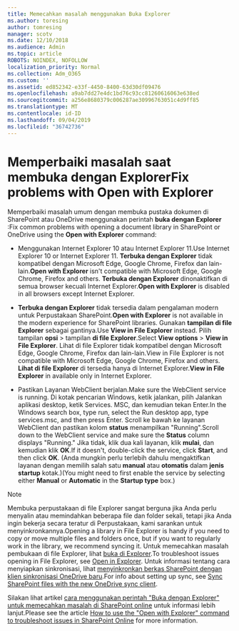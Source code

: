 ```yaml
---
title: Memecahkan masalah menggunakan Buka Explorer
ms.author: toresing
author: tomresing
manager: scotv
ms.date: 12/10/2018
ms.audience: Admin
ms.topic: article
ROBOTS: NOINDEX, NOFOLLOW
localization_priority: Normal
ms.collection: Adm_O365
ms.custom: ''
ms.assetid: ed852342-e33f-4450-8400-63d30df09476
ms.openlocfilehash: a9ab7dd27e4dc1bd76c93cc81260616063e638ed
ms.sourcegitcommit: a256e8680379c006287ae30996763051c4d9ff85
ms.translationtype: MT
ms.contentlocale: id-ID
ms.lasthandoff: 09/04/2019
ms.locfileid: "36742736"
---
```

# <a name="fix-problems-with-open-with-explorer"></a><span data-ttu-id="b34e1-102">Memperbaiki masalah saat membuka dengan Explorer</span><span class="sxs-lookup"><span data-stu-id="b34e1-102">Fix problems with Open with Explorer</span></span>

<span data-ttu-id="b34e1-103">Memperbaiki masalah umum dengan membuka pustaka dokumen di SharePoint atau OneDrive menggunakan perintah **buka dengan Explorer** :</span><span class="sxs-lookup"><span data-stu-id="b34e1-103">Fix common problems with opening a document library in SharePoint or OneDrive using the **Open with Explorer** command:</span></span> 
  
- <span data-ttu-id="b34e1-104">Menggunakan Internet Explorer 10 atau Internet Explorer 11.</span><span class="sxs-lookup"><span data-stu-id="b34e1-104">Use Internet Explorer 10 or Internet Explorer 11.</span></span> <span data-ttu-id="b34e1-105">**Terbuka dengan Explorer** tidak kompatibel dengan Microsoft Edge, Google Chrome, Firefox dan lain-lain.</span><span class="sxs-lookup"><span data-stu-id="b34e1-105">**Open with Explorer** isn't compatible with Microsoft Edge, Google Chrome, Firefox and others.</span></span> <span data-ttu-id="b34e1-106">**Terbuka dengan Explorer** dinonaktifkan di semua browser kecuali Internet Explorer.</span><span class="sxs-lookup"><span data-stu-id="b34e1-106">**Open with Explorer** is disabled in all browsers except Internet Explorer.</span></span> 
    
- <span data-ttu-id="b34e1-107">**Terbuka dengan Explorer** tidak tersedia dalam pengalaman modern untuk Perpustakaan SharePoint.</span><span class="sxs-lookup"><span data-stu-id="b34e1-107">**Open with Explorer** is not available in the modern experience for SharePoint libraries.</span></span> <span data-ttu-id="b34e1-108">Gunakan **tampilan di file Explorer** sebagai gantinya.</span><span class="sxs-lookup"><span data-stu-id="b34e1-108">Use **View in File Explorer** instead.</span></span> <span data-ttu-id="b34e1-109">Pilih tampilan **opsi** \> tampilan **di file Explorer**.</span><span class="sxs-lookup"><span data-stu-id="b34e1-109">Select **View options** \> **View in File Explorer**.</span></span> <span data-ttu-id="b34e1-110">Lihat di file Explorer tidak kompatibel dengan Microsoft Edge, Google Chrome, Firefox dan lain-lain.</span><span class="sxs-lookup"><span data-stu-id="b34e1-110">View in File Explorer is not compatible with Microsoft Edge, Google Chrome, Firefox and others.</span></span> <span data-ttu-id="b34e1-111">**Lihat di file Explorer** di tersedia hanya di Internet Explorer.</span><span class="sxs-lookup"><span data-stu-id="b34e1-111">**View in File Explorer** in available only in Internet Explorer.</span></span> 
    
- <span data-ttu-id="b34e1-112">Pastikan Layanan WebClient berjalan.</span><span class="sxs-lookup"><span data-stu-id="b34e1-112">Make sure the WebClient service is running.</span></span> <span data-ttu-id="b34e1-113">Di kotak pencarian Windows, ketik jalankan, pilih Jalankan aplikasi desktop, ketik Services. MSC, dan kemudian tekan Enter.</span><span class="sxs-lookup"><span data-stu-id="b34e1-113">In the Windows search box, type run, select the Run desktop app, type services.msc, and then press Enter.</span></span> <span data-ttu-id="b34e1-114">Scroll ke bawah ke layanan WebClient dan pastikan kolom **status** menampilkan "Running".</span><span class="sxs-lookup"><span data-stu-id="b34e1-114">Scroll down to the WebClient service and make sure the **Status** column displays "Running."</span></span> <span data-ttu-id="b34e1-115">Jika tidak, klik dua kali layanan, klik **mulai**, dan kemudian klik **OK**.</span><span class="sxs-lookup"><span data-stu-id="b34e1-115">If it doesn't, double-click the service, click **Start**, and then click **OK**.</span></span> <span data-ttu-id="b34e1-116">(Anda mungkin perlu terlebih dahulu mengaktifkan layanan dengan memilih salah satu **manual** atau **otomatis** dalam **jenis startup** kotak.)</span><span class="sxs-lookup"><span data-stu-id="b34e1-116">(You might need to first enable the service by selecting either **Manual** or **Automatic** in the **Startup type** box.)</span></span> 
    
> [!NOTE]
> <span data-ttu-id="b34e1-117">Membuka perpustakaan di file Explorer sangat berguna jika Anda perlu menyalin atau memindahkan beberapa file dan folder sekali, tetapi jika Anda ingin bekerja secara teratur di Perpustakaan, kami sarankan untuk menyinkronkannya.</span><span class="sxs-lookup"><span data-stu-id="b34e1-117">Opening a library in File Explorer is handy if you need to copy or move multiple files and folders once, but if you want to regularly work in the library, we recommend syncing it.</span></span> <span data-ttu-id="b34e1-118">Untuk memecahkan masalah pembukaan di file Explorer, lihat [buka di Explorer](https://go.microsoft.com/fwlink/?linkid=871665).</span><span class="sxs-lookup"><span data-stu-id="b34e1-118">To troubleshoot issues opening in File Explorer, see [Open in Explorer](https://go.microsoft.com/fwlink/?linkid=871665).</span></span> <span data-ttu-id="b34e1-119">Untuk informasi tentang cara menyiapkan sinkronisasi, lihat [menyinkronkan berkas SharePoint dengan klien sinkronisasi OneDrive baru](https://go.microsoft.com/fwlink/?linkid=871666).</span><span class="sxs-lookup"><span data-stu-id="b34e1-119">For info about setting up sync, see [Sync SharePoint files with the new OneDrive sync client](https://go.microsoft.com/fwlink/?linkid=871666).</span></span>
  
<span data-ttu-id="b34e1-120">Silakan lihat artikel [cara menggunakan perintah "Buka dengan Explorer" untuk memecahkan masalah di SharePoint online](https://docs.microsoft.com/sharepoint/support/lists-and-libraries/troubleshoot-issues-using-open-with-explorer) untuk informasi lebih lanjut.</span><span class="sxs-lookup"><span data-stu-id="b34e1-120">Please see the article [How to use the "Open with Explorer" command to troubleshoot issues in SharePoint Online](https://docs.microsoft.com/sharepoint/support/lists-and-libraries/troubleshoot-issues-using-open-with-explorer) for more information.</span></span> 
  

